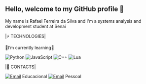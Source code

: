 ## Hello, welcome to my GitHub profile 👋

My name is Rafael Ferreira da Silva and I'm a systems analysis and development student at Senai

|⚡ TECHNOLOGIES|

🌱I’m currently learning🌱

![Python](https://img.shields.io/badge/Python-3776AB?style=flat-square&logo=python&logoColor=white)  ![JavaScript](https://img.shields.io/badge/JavaScript-F7DF1E?style=flat-square&logo=javascript&logoColor=black)  ![C++](https://img.shields.io/badge/C%2B%2B-00599C?style=flat-square&logo=c%2B%2B&logoColor=white)  ![Lua](https://img.shields.io/badge/Lua-2C2D72?style=flat-square&logo=lua&logoColor=white)

|📲 CONTACTS|

[![Email](https://img.shields.io/badge/Email-Rafael%20Silva-blue?style=for-the-badge&logo=gmail)](mailto:rafael.f.silva55@aluno.senai.br) Educacional
[![Email](https://img.shields.io/badge/Email-Rafael%20Silva-blue?style=for-the-badge&logo=gmail)](mailto:rafaferreirasilva2018@gmail.com) Pessoal

